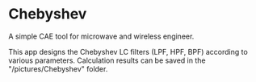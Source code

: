 # Chebyshev

A simple CAE tool for microwave and wireless engineer.

This app designs the Chebyshev LC filters (LPF, HPF, BPF) according to various parameters.
Calculation results can be saved in the "/pictures/Chebyshev" folder.

